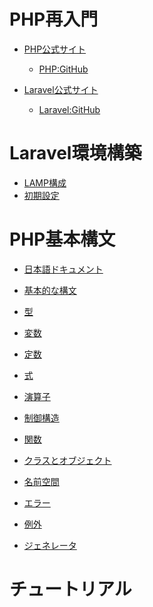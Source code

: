 # PHP再入門

- [PHP公式サイト](https://www.php.net/)
  - [PHP:GitHub](https://github.com/php)

- [Laravel公式サイト](https://laravel.com/)
  - [Laravel:GitHub](https://github.com/laravel/laravel)

# Laravel環境構築

- [LAMP構成](development.md)
- [初期設定](environment.md)

# PHP基本構文

- [日本語ドキュメント](https://www.php.net/manual/ja/)

- [基本的な構文](basic.md)
- [型]()
- [変数]()
- [定数]()
- [式]()
- [演算子]()
- [制御構造]()
- [関数]()
- [クラスとオブジェクト]()
- [名前空間]()
- [エラー]()
- [例外]()
- [ジェネレータ]()


# チュートリアル
